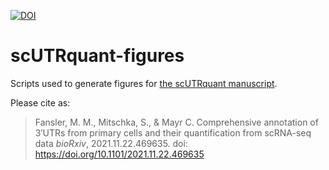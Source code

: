 [![DOI](https://zenodo.org/badge/431515147.svg)](https://zenodo.org/badge/latestdoi/431515147)

# scUTRquant-figures
Scripts used to generate figures for [the scUTRquant manuscript](https://www.biorxiv.org/content/10.1101/2021.11.22.469635v2).

Please cite as:


> Fansler, M. M., Mitschka, S., & Mayr C. Comprehensive annotation of 3′UTRs from primary cells and their quantification from scRNA-seq data
*bioRxiv*, 2021.11.22.469635. doi: https://doi.org/10.1101/2021.11.22.469635
